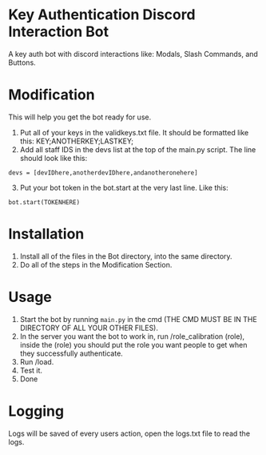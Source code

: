 # Key Authentication Discord Interaction Bot
A key auth bot with discord interactions like: Modals, Slash Commands, and Buttons.

# Modification
This will help you get the bot ready for use.
1. Put all of your keys in the validkeys.txt file. It should be formatted like this: KEY;ANOTHERKEY;LASTKEY;
2. Add all staff IDS in the devs list at the top of the main.py script. The line should look like this:
   
`devs = [devIDhere,anotherdevIDhere,andanotheronehere]`

3. Put your bot token in the bot.start at the very last line. Like this:

`bot.start(TOKENHERE)`

# Installation
1. Install all of the files in the Bot directory, into the same directory.
2. Do all of the steps in the Modification Section.


# Usage
1. Start the bot by running `main.py` in the cmd (THE CMD MUST BE IN THE DIRECTORY OF ALL YOUR OTHER FILES).
2. In the server you want the bot to work in, run /role_calibration (role),  inside the (role) you should put the role you want people to get when they successfully authenticate.
3. Run /load.
4. Test it.
5. Done

# Logging
Logs will be saved of every users action, open the logs.txt file to read the logs.
